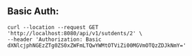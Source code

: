 
## Basic Auth: 

```aidl
curl --location --request GET 'http://localhost:8080/api/v1/sutdents/2' \
--header 'Authorization: Basic dXNlcjphNGEzZTg0ZS0xZWFmLTQwYWMtOTViZi00MGVmOTQzZDJkNmY='
```
